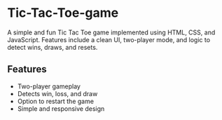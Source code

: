 # Tic-Tac-Toe-game
A simple and fun Tic Tac Toe game implemented using HTML, CSS, and JavaScript. Features include a clean UI, two-player mode, and logic to detect wins, draws, and resets.

## Features
- Two-player gameplay
- Detects win, loss, and draw
- Option to restart the game
- Simple and responsive design
